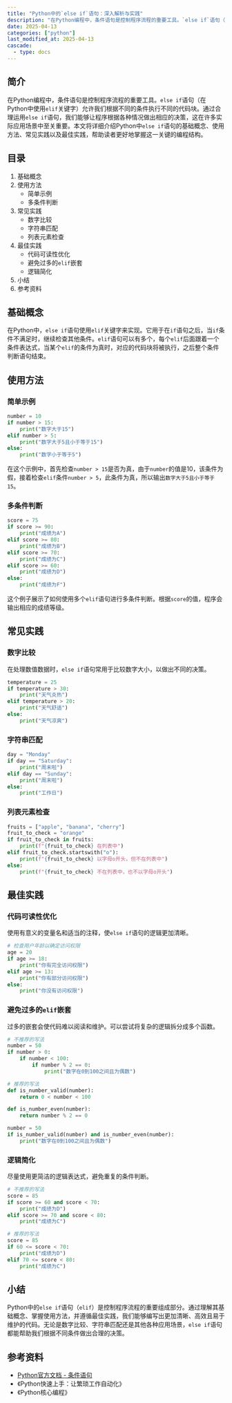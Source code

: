 ```yaml
---
title: "Python中的`else if`语句：深入解析与实践"
description: "在Python编程中，条件语句是控制程序流程的重要工具。`else if`语句（在Python中使用`elif`关键字）允许我们根据不同的条件执行不同的代码块。通过合理运用`else if`语句，我们能够让程序根据各种情况做出相应的决策，这在许多实际应用场景中至关重要。本文将详细介绍Python中`else if`语句的基础概念、使用方法、常见实践以及最佳实践，帮助读者更好地掌握这一关键的编程结构。"
date: 2025-04-13
categories: ["python"]
last_modified_at: 2025-04-13
cascade:
  - type: docs
---
```



## 简介
在Python编程中，条件语句是控制程序流程的重要工具。`else if`语句（在Python中使用`elif`关键字）允许我们根据不同的条件执行不同的代码块。通过合理运用`else if`语句，我们能够让程序根据各种情况做出相应的决策，这在许多实际应用场景中至关重要。本文将详细介绍Python中`else if`语句的基础概念、使用方法、常见实践以及最佳实践，帮助读者更好地掌握这一关键的编程结构。

<!-- more -->
## 目录
1. 基础概念
2. 使用方法
    - 简单示例
    - 多条件判断
3. 常见实践
    - 数字比较
    - 字符串匹配
    - 列表元素检查
4. 最佳实践
    - 代码可读性优化
    - 避免过多的`elif`嵌套
    - 逻辑简化
5. 小结
6. 参考资料

## 基础概念
在Python中，`else if`语句使用`elif`关键字来实现。它用于在`if`语句之后，当`if`条件不满足时，继续检查其他条件。`elif`语句可以有多个，每个`elif`后面跟着一个条件表达式，当某个`elif`的条件为真时，对应的代码块将被执行，之后整个条件判断语句结束。

## 使用方法
### 简单示例
```python
number = 10
if number > 15:
    print("数字大于15")
elif number > 5:
    print("数字大于5且小于等于15")
else:
    print("数字小于等于5")
```
在这个示例中，首先检查`number > 15`是否为真，由于`number`的值是10，该条件为假，接着检查`elif`条件`number > 5`，此条件为真，所以输出`数字大于5且小于等于15`。

### 多条件判断
```python
score = 75
if score >= 90:
    print("成绩为A")
elif score >= 80:
    print("成绩为B")
elif score >= 70:
    print("成绩为C")
elif score >= 60:
    print("成绩为D")
else:
    print("成绩为F")
```
这个例子展示了如何使用多个`elif`语句进行多条件判断。根据`score`的值，程序会输出相应的成绩等级。

## 常见实践
### 数字比较
在处理数值数据时，`else if`语句常用于比较数字大小，以做出不同的决策。
```python
temperature = 25
if temperature > 30:
    print("天气炎热")
elif temperature > 20:
    print("天气舒适")
else:
    print("天气凉爽")
```

### 字符串匹配
```python
day = "Monday"
if day == "Saturday":
    print("周末啦")
elif day == "Sunday":
    print("周末啦")
else:
    print("工作日")
```
### 列表元素检查
```python
fruits = ["apple", "banana", "cherry"]
fruit_to_check = "orange"
if fruit_to_check in fruits:
    print(f"{fruit_to_check} 在列表中")
elif fruit_to_check.startswith("o"):
    print(f"{fruit_to_check} 以字母o开头，但不在列表中")
else:
    print(f"{fruit_to_check} 不在列表中，也不以字母o开头")
```

## 最佳实践
### 代码可读性优化
使用有意义的变量名和适当的注释，使`else if`语句的逻辑更加清晰。
```python
# 检查用户年龄以确定访问权限
age = 20
if age >= 18:
    print("你有完全访问权限")
elif age >= 13:
    print("你有部分访问权限")
else:
    print("你没有访问权限")
```

### 避免过多的`elif`嵌套
过多的嵌套会使代码难以阅读和维护。可以尝试将复杂的逻辑拆分成多个函数。
```python
# 不推荐的写法
number = 50
if number > 0:
    if number < 100:
        if number % 2 == 0:
            print("数字在0到100之间且为偶数")

# 推荐的写法
def is_number_valid(number):
    return 0 < number < 100

def is_number_even(number):
    return number % 2 == 0

number = 50
if is_number_valid(number) and is_number_even(number):
    print("数字在0到100之间且为偶数")
```

### 逻辑简化
尽量使用更简洁的逻辑表达式，避免重复的条件判断。
```python
# 不推荐的写法
score = 85
if score >= 60 and score < 70:
    print("成绩为D")
elif score >= 70 and score < 80:
    print("成绩为C")

# 推荐的写法
score = 85
if 60 <= score < 70:
    print("成绩为D")
elif 70 <= score < 80:
    print("成绩为C")
```

## 小结
Python中的`else if`语句（`elif`）是控制程序流程的重要组成部分。通过理解其基础概念、掌握使用方法，并遵循最佳实践，我们能够编写出更加清晰、高效且易于维护的代码。无论是数字比较、字符串匹配还是其他各种应用场景，`else if`语句都能帮助我们根据不同条件做出合理的决策。

## 参考资料
- [Python官方文档 - 条件语句](https://docs.python.org/3/tutorial/controlflow.html#if-statements)
- 《Python快速上手：让繁琐工作自动化》
- 《Python核心编程》